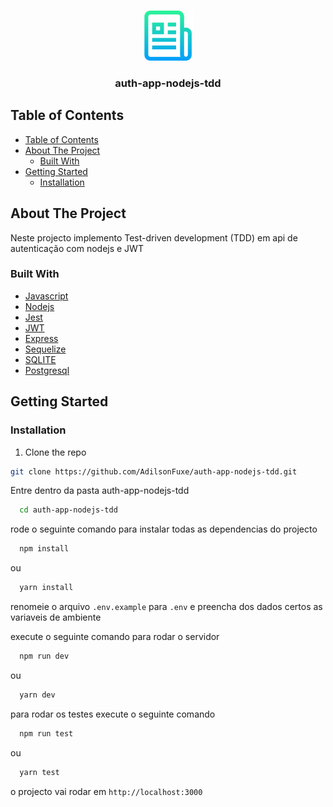 
<!-- PROJECT LOGO -->
<br />
<p align="center">
  <img src="docs/logo.png" alt="Logo" width="80" height="80">
  <h3 align="center">auth-app-nodejs-tdd</h3>
</p>



<!-- TABLE OF CONTENTS -->
## Table of Contents

- [Table of Contents](#table-of-contents)
- [About The Project](#about-the-project)
  - [Built With](#built-with)
- [Getting Started](#getting-started)
  - [Installation](#installation)



<!-- ABOUT THE PROJECT -->
## About The Project

Neste projecto implemento Test-driven development (TDD) em api de autenticação com nodejs e JWT

### Built With

* [Javascript](https://nodejs.org/)
* [Nodejs](https://nodejs.org/)
* [Jest](https://nodejs.org/)
* [JWT](https://nodejs.org/)
* [Express](https://nodejs.org/)
* [Sequelize](https://nodejs.org/)
* [SQLITE](https://nodejs.org/)
* [Postgresql](https://nodejs.org/)


<!-- GETTING STARTED -->
## Getting Started


### Installation

1. Clone the repo
```sh
git clone https://github.com/AdilsonFuxe/auth-app-nodejs-tdd.git
```

Entre dentro da pasta auth-app-nodejs-tdd
```sh
  cd auth-app-nodejs-tdd
```
rode o seguinte comando para instalar todas as dependencias do projecto 

```sh
  npm install
```
ou
```sh
  yarn install
```

renomeie o arquivo `.env.example` para `.env` e preencha dos dados certos
as variaveis de ambiente

execute o seguinte comando para rodar o servidor

```sh
  npm run dev
```
ou
```sh
  yarn dev
```

para rodar os testes execute o seguinte comando

```sh
  npm run test
```
ou
```sh
  yarn test
```

o projecto vai rodar em `http://localhost:3000`

